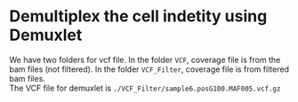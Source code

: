 # Demultiplex the cell indetity using Demuxlet

We have two folders for vcf file. In the folder `VCF`, coverage file is from the bam files (not filtered). In the folder `VCF_Filter`, coverage file is from filtered bam files.    
The VCF file for demuxlet is `./VCF_Filter/sample6.posG100.MAF005.vcf.gz`  